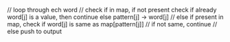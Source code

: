// loop through ech word
// check if in map, if not present check if already word[j] is a value, then continue else pattern[j] -> word[j]
// else if present in map, check if word[j] is same as map[pattern[j]]
// if not same, continue
// else push to output
